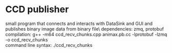 # CCD publisher
small program that connects and interacts with DataSink and GUI and publishes binary image data from binary file\\
dependencies: zmq, protobuf\
compilation: g++ -m64 ccd_recv_chunks.cpp animax.pb.cc -lprotobuf -lzmq -o ccd_recv_chunks\
command line syntax: ./ccd_recv_chunks <filename> <ccdWidth> <ccdHeight> <scanWidth> <scanHeight>
